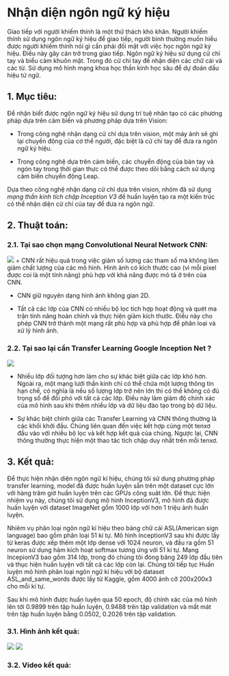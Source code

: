 # Nhận diện ngôn ngữ ký hiệu
Giao tiếp với người khiếm thính là một thử thách khó khăn. Người khiếm thính sử dụng ngôn ngữ ký hiệu để giao tiếp, người bình thường muốn hiểu được người khiếm thính nói gì cần phải đối mặt với việc học ngôn ngữ ký hiệu. Điều này gây cản trở trong giao tiếp. Ngôn ngữ ký hiệu sử dụng cử chỉ tay và biểu cảm khuôn mặt. Trong đó cử chỉ tay để nhận diện các chữ cái và các từ. Sử dụng mô hình mạng khoa học thần kinh học sâu để dự đoán dấu hiệu từ ngữ.

## 1. Mục tiêu:
Để nhận biết được ngôn ngữ ký hiệu sử dụng trí tuệ nhân tạo có các phương pháp dựa trên cảm biến và phương pháp dựa trên Vision:

- Trong công nghệ nhận dạng cử chỉ dựa trên vision, một máy ảnh sẽ ghi lại chuyển động của cơ thể người, đặc biệt là cử chỉ tay để đưa ra ngôn ngữ ký hiệu.

- Trong công nghệ dựa trên cảm biến, các chuyển động của bàn tay và ngón tay trong thời gian thực có thể được theo dõi bằng cách sử dụng cảm biến chuyển động Leap.

Dựa theo công nghệ nhận dạng cử chỉ dựa trên vision, nhóm đã sử dụng *mạng thần kinh tích chập Inception V3* để huấn luyện tạo ra một kiến trúc có thể nhận diện cử chỉ của tay để đưa ra ngôn ngữ.

## 2. Thuật toán:

### 2.1. Tại sao chọn mạng Convolutional Neural Network CNN:
<img src = "https://github.com/ndamtruong2k/AI_Sign-language-recognition/blob/main/src/cnn.jpeg">
+ CNN rất hiệu quả trong việc giảm số lượng các tham số mà không làm giảm chất lượng của các mô hình. Hình ảnh có kích thước cao (vì mỗi pixel được coi là một tính năng) phù hợp với khả năng được mô tả ở trên của CNN.

+ CNN giữ nguyên dạng hình ảnh không gian 2D.

+ Tất cả các lớp của CNN có nhiều bộ lọc tích hợp hoạt động và quét ma trận tính năng hoàn chỉnh và thực hiện giảm kích thước. Điều này cho phép CNN trở thành một mạng rất phù hợp và phù hợp để phân loại và xử lý hình ảnh.

### 2.2. Tại sao lại cần  Transfer Learning Google Inception Net ?
<img src = "https://github.com/ndamtruong2k/AI_Sign-language-recognition/blob/main/src/inception_DR.png">

+ Nhiều lớp đối tượng hơn làm cho sự khác biệt giữa các lớp khó hơn. Ngoài ra, một mạng lưới thần kinh chỉ có thể chứa một lượng thông tin hạn chế, có nghĩa là nếu số lượng lớp trở nên lớn thì có thể không có đủ trọng số để đối phó với tất cả các lớp. Điều này làm giảm độ chính xác của mô hình sau khi thêm nhiều lớp và dữ liệu đào tạo trong bộ dữ liệu.

+ Sự khác biệt chính giữa các Transfer Learning và CNN thông thường là các khối khởi đầu. Chúng liên quan đến việc kết hợp cùng một tenxơ đầu vào với nhiều bộ lọc và kết hợp kết quả của chúng. Ngược lại, CNN thông thường thực hiện một thao tác tích chập duy nhất trên mỗi tenxơ.

## 3. Kết quả:

Để thực hiện nhận diện ngôn ngữ kí hiệu, chúng tôi sử dung phương pháp transfer learning, model đã được huấn luyện sẵn trên một dataset cực lớn với hàng trăm giờ huấn luyện trên các GPUs công suât lớn. Để thực hiện nhiệm vụ này, chúng tôi sử dụng mô hình InceptionV3, mô hình đã được huấn luyện với dataset ImageNet gồm 1000 lớp với hơn 1 triệu ảnh huấn luyện.

Nhiêm vụ phân loại ngôn ngữ kí hiệu theo bảng chữ cái ASL(American sign language) bao gồm phân loại 51 kí tự. Mô hình InceptionV3 sau khi được lấy từ keras được xếp thêm một lớp dense với 1024 neuron, và đầu ra gồm 51 neuron sử dụng hàm kích hoạt softmax tương ứng với 51 kí tự. Mạng IncepionV3 bao gồm 314 lớp, trong đó chúng tôi đóng băng 249 lớp đầu tiên và thục hiện huấn luyện với tất cả các lớp còn lại. Chúng tôi tiếp tục Huấn luyện mô hình phân loại ngôn ngữ kí hiệu với bộ dataset ASL_and_same_words được lấy từ Kaggle, gồm 4000 ảnh cỡ 200x200x3 cho mỗi kí tự.

Sau khi mô hình được huấn luyện qua 50 epoch, độ chính xác của mô hình lên tới 0.9899 trên tập huấn luyện, 0.9488 trên tập validation và mất mát trên tập huấn luyện bằng 0.0502, 0.2026 trên tập validation.

### 3.1. Hình ảnh kết quả:
<img src = "https://github.com/ndamtruong2k/AI_Sign-language-recognition/blob/main/src/acc.png">
<img src = "https://github.com/ndamtruong2k/AI_Sign-language-recognition/blob/main/src/loss.png">

### 3.2. Video kết quả:






